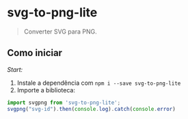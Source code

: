 # svg-to-png-lite

> Converter SVG para PNG.

## Como iniciar

_Start:_

1. Instale a dependência com `npm i --save svg-to-png-lite`
2. Importe a biblioteca:
````javascript
import svgpng from 'svg-to-png-lite';
svgpng("svg-id").then(console.log).catch(console.error)